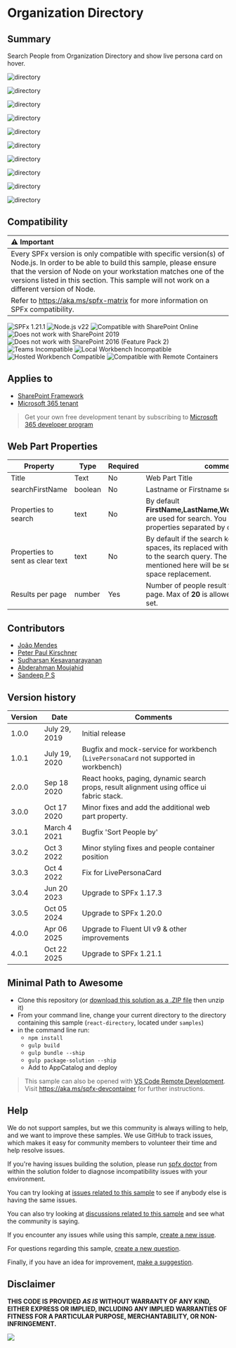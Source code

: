 # Organization Directory

## Summary

Search People from Organization Directory and show live persona card on hover.

![directory](/samples/react-directory/assets/react-directory1.png)

![directory](/samples/react-directory/assets/react-directory2.png)

![directory](/samples/react-directory/assets/react-directory3.png)

![directory](/samples/react-directory/assets/react-directory4.png)

![directory](/samples/react-directory/assets/react-directory5.png)

![directory](/samples/react-directory/assets/react-directory6.png)

![directory](./assets/react-directory-withPaging.png)

![directory](/samples/react-directory/assets/react-directory-teams1.png)

![directory](/samples/react-directory/assets/react-directory-teams2.png)

![directory](/samples/react-directory/assets/react-directory-teams3.png)

## Compatibility

| :warning: Important                                                                                                                                                                                                                                                                           |
| :-------------------------------------------------------------------------------------------------------------------------------------------------------------------------------------------------------------------------------------------------------------------------------------------- |
| Every SPFx version is only compatible with specific version(s) of Node.js. In order to be able to build this sample, please ensure that the version of Node on your workstation matches one of the versions listed in this section. This sample will not work on a different version of Node. |
| Refer to <https://aka.ms/spfx-matrix> for more information on SPFx compatibility.                                                                                                                                                                                                             |

![SPFx 1.21.1](https://img.shields.io/badge/SPFx-1.21.1-green.svg)
![Node.js v22](https://img.shields.io/badge/Node.js-v22-green.svg)
![Compatible with SharePoint Online](https://img.shields.io/badge/SharePoint%20Online-Compatible-green.svg)
![Does not work with SharePoint 2019](https://img.shields.io/badge/SharePoint%20Server%202019-Incompatible-red.svg 'SharePoint Server 2019 requires SPFx 1.4.1 or lower')
![Does not work with SharePoint 2016 (Feature Pack 2)](<https://img.shields.io/badge/SharePoint%20Server%202016%20(Feature%20Pack%202)-Incompatible-red.svg> 'SharePoint Server 2016 Feature Pack 2 requires SPFx 1.1')
![Teams Incompatible](https://img.shields.io/badge/Teams-Incompatible-lightgrey.svg)
![Local Workbench Incompatible](https://img.shields.io/badge/Local%20Workbench-Incompatible-red.svg 'The solution requires access to your organization directory')
![Hosted Workbench Compatible](https://img.shields.io/badge/Hosted%20Workbench-Compatible-green.svg)
![Compatible with Remote Containers](https://img.shields.io/badge/Remote%20Containers-Compatible-green.svg)

## Applies to

- [SharePoint Framework](https://learn.microsoft.com/sharepoint/dev/spfx/sharepoint-framework-overview)
- [Microsoft 365 tenant](https://learn.microsoft.com/sharepoint/dev/spfx/set-up-your-development-environment)

> Get your own free development tenant by subscribing to [Microsoft 365 developer program](https://aka.ms/m365/devprogram)

## Web Part Properties

| Property                         | Type    | Required | comments                                                                                                                                                                                             |
| -------------------------------- | ------- | -------- | ---------------------------------------------------------------------------------------------------------------------------------------------------------------------------------------------------- |
| Title                            | Text    | No       | Web Part Title                                                                                                                                                                                       |
| searchFirstName                  | boolean | No       | Lastname or Firstname search query                                                                                                                                                                   |
| Properties to search             | text    | No       | By default **FirstName,LastName,WorkEmail,Department** are used for search. You can add custom properties separated by comma.                                                                        |
| Properties to sent as clear text | text    | No       | By default if the search key has empty spaces, its replaced with **+** before sending it to the search query. The search properties mentioned here will be sent without the empty space replacement. |
| Results per page                 | number  | Yes      | Number of people result to be displayed per page. Max of **20** is allowed, default of **10** is set.                                                                                                |

## Contributors

- [João Mendes](https://github.com/joaojmendes)
- [Peter Paul Kirschner](https://github.com/petkir)
- [Sudharsan Kesavanarayanan](https://github.com/sudharsank)
- [Abderahman Moujahid](https://github.com/Abderahman88)
- [Sandeep P S](https://github.com/Sandeep-FED)

## Version history

| Version | Date          | Comments                                                                                  |
| ------- | ------------- | ----------------------------------------------------------------------------------------- |
| 1.0.0   | July 29, 2019 | Initial release                                                                           |
| 1.0.1   | July 19, 2020 | Bugfix and mock-service for workbench (`LivePersonaCard` not supported in workbench)      |
| 2.0.0   | Sep 18 2020   | React hooks, paging, dynamic search props, result alignment using office ui fabric stack. |
| 3.0.0   | Oct 17 2020   | Minor fixes and add the additional web part property.                                     |
| 3.0.1   | March 4 2021  | Bugfix 'Sort People by'                                                                   |
| 3.0.2   | Oct 3 2022    | Minor styling fixes and people container position                                         |
| 3.0.3   | Oct 4 2022    | Fix for LivePersonaCard                                                                   |
| 3.0.4   | Jun 20 2023   | Upgrade to SPFx 1.17.3                                                                    |
| 3.0.5   | Oct 05 2024   | Upgrade to SPFx 1.20.0                                                                    |
| 4.0.0   | Apr 06 2025   | Upgrade to Fluent UI v9 & other improvements                                              |
| 4.0.1   | Oct 22 2025   | Upgrade to SPFx 1.21.1                                                                    |

## Minimal Path to Awesome

- Clone this repository (or [download this solution as a .ZIP file](https://pnp.github.io/download-partial/?url=https://github.com/pnp/sp-dev-fx-webparts/tree/main/samples/react-directory) then unzip it)
- From your command line, change your current directory to the directory containing this sample (`react-directory`, located under `samples`)
- in the command line run:
  - `npm install`
  - `gulp build`
  - `gulp bundle --ship`
  - `gulp package-solution --ship`
  - Add to AppCatalog and deploy

> This sample can also be opened with [VS Code Remote Development](https://code.visualstudio.com/docs/remote/remote-overview). Visit <https://aka.ms/spfx-devcontainer> for further instructions.

## Help

We do not support samples, but we this community is always willing to help, and we want to improve these samples. We use GitHub to track issues, which makes it easy for community members to volunteer their time and help resolve issues.

If you're having issues building the solution, please run [spfx doctor](https://pnp.github.io/cli-microsoft365/cmd/spfx/spfx-doctor/) from within the solution folder to diagnose incompatibility issues with your environment.

You can try looking at [issues related to this sample](https://github.com/pnp/sp-dev-fx-webparts/issues?q=label%3A%22sample%3A%20react-directory") to see if anybody else is having the same issues.

You can also try looking at [discussions related to this sample](https://github.com/pnp/sp-dev-fx-webparts/discussions?discussions_q=react-directory) and see what the community is saying.

If you encounter any issues while using this sample, [create a new issue](https://github.com/pnp/sp-dev-fx-webparts/issues/new?assignees=&labels=Needs%3A+Triage+%3Amag%3A%2Ctype%3Abug-suspected%2Csample%3A%20react-directory&template=bug-report.yml&sample=react-directory&authors=@joaojmendes%20@petkir%20@sudharsank%20@Abderahman88&title=react-directory%20-%20).

For questions regarding this sample, [create a new question](https://github.com/pnp/sp-dev-fx-webparts/issues/new?assignees=&labels=Needs%3A+Triage+%3Amag%3A%2Ctype%3Aquestion%2Csample%3A%20react-directory&template=question.yml&sample=react-directory&authors=@joaojmendes%20@petkir%20@sudharsank%20@Abderahman88&title=react-directory%20-%20).

Finally, if you have an idea for improvement, [make a suggestion](https://github.com/pnp/sp-dev-fx-webparts/issues/new?assignees=&labels=Needs%3A+Triage+%3Amag%3A%2Ctype%3Aenhancement%2Csample%3A%20react-directory&template=question.yml&sample=react-directory&authors=@joaojmendes%20@petkir%20@sudharsank%20@Abderahman88&title=react-directory%20-%20).

## Disclaimer

**THIS CODE IS PROVIDED _AS IS_ WITHOUT WARRANTY OF ANY KIND, EITHER EXPRESS OR IMPLIED, INCLUDING ANY IMPLIED WARRANTIES OF FITNESS FOR A PARTICULAR PURPOSE, MERCHANTABILITY, OR NON-INFRINGEMENT.**

<img src="https://m365-visitor-stats.azurewebsites.net/sp-dev-fx-webparts/samples/react-directory" />
